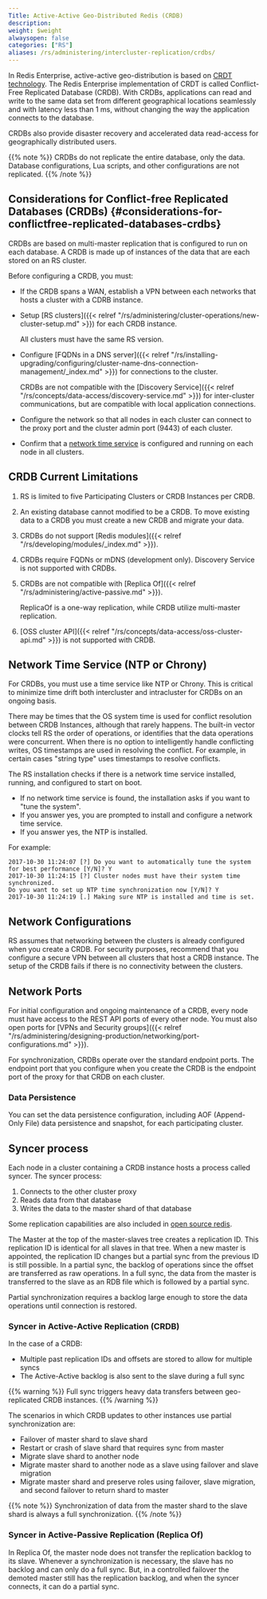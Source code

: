 ```yaml
---
Title: Active-Active Geo-Distributed Redis (CRDB)
description:
weight: $weight
alwaysopen: false
categories: ["RS"]
aliases: /rs/administering/intercluster-replication/crdbs/
---
```

In Redis Enterprise, active-active geo-distribution is based on [CRDT technology](https://en.wikipedia.org/wiki/Conflict-free_replicated_data_type).
The Redis Enterprise implementation of CRDT is called Conflict-Free Replicated Database (CRDB).
With CRDBs, applications can read and write to the same data set from different geographical locations seamlessly and with latency less than 1 ms,
without changing the way the application connects to the database.

CRDBs also provide disaster recovery and accelerated data read-access for geographically distributed users.

{{% note %}}
CRDBs do not replicate the entire database, only the data.
Database configurations, Lua scripts, and other configurations are not replicated.
{{% /note %}}

## Considerations for Conflict-free Replicated Databases (CRDBs) {#considerations-for-conflictfree-replicated-databases-crdbs}

CRDBs are based on multi-master replication that is configured to run on each database.
A CRDB is made up of instances of the data that are each stored on an RS cluster.

Before configuring a CRDB, you must:

- If the CRDB spans a WAN, establish a VPN between each networks that hosts a cluster with a CDRB instance.
- Setup [RS clusters]({{< relref "/rs/administering/cluster-operations/new-cluster-setup.md" >}}) for each CRDB instance.

    All clusters must have the same RS version.
- Configure [FQDNs in a DNS server]({{< relref "/rs/installing-upgrading/configuring/cluster-name-dns-connection-management/_index.md" >}}) for connections to the cluster.

    CRDBs are not compatible with the [Discovery Service]({{< relref "/rs/concepts/data-access/discovery-service.md" >}}) for inter-cluster communications,
    but are compatible with local application connections.
- Configure the network so that all nodes in each cluster can connect to the proxy port and the cluster admin port (9443) of each cluster.
- Confirm that a [network time service](#network-time-service-ntp-or-chrony) is configured and running on each node in all clusters.

## CRDB Current Limitations

1. RS is limited to five Participating Clusters or CRDB Instances per CRDB.
1. An existing database cannot modified to be a CRDB.
    To move existing data to a CRDB you must create a new CRDB and migrate your data.
1. CRDBs do not support [Redis modules]({{< relref "/rs/developing/modules/_index.md" >}}).
1. CRDBs require FQDNs or mDNS (development only). Discovery Service is not supported with CRDBs.
1. CRDBs are not compatible with [Replica Of]({{< relref "/rs/administering/active-passive.md" >}}).

    ReplicaOf is a one-way replication, while CRDB utilize multi-master replication.
1. [OSS cluster API]({{< relref "/rs/concepts/data-access/oss-cluster-api.md" >}}) is not supported with CRDB.

## Network Time Service (NTP or Chrony)

For CRDBs, you must use a time service like NTP or Chrony.
This is critical to minimize time drift both intercluster and intracluster for CRDBs on an ongoing basis.

There may be times that the OS system time is used for conflict resolution between CRDB Instances, although that rarely happens.
The built-in vector clocks tell RS the order of operations, or identifies that the data operations were concurrent.
When there is no option to intelligently handle conflicting writes, OS timestamps are used in resolving the conflict.
For example, in certain cases "string type" uses timestamps to resolve conflicts.

The RS installation checks if there is a network time service installed, running, and configured to start on boot.

- If no network time service is found, the installation asks if you want to "tune the system".
- If you answer yes, you are prompted to install and configure a network time service.
- If you answer yes, the NTP is installed.

For example:

```src
2017-10-30 11:24:07 [?] Do you want to automatically tune the system for best performance [Y/N]? Y
2017-10-30 11:24:15 [?] Cluster nodes must have their system time synchronized.
Do you want to set up NTP time synchronization now [Y/N]? Y
2017-10-30 11:24:19 [.] Making sure NTP is installed and time is set.
```

## Network Configurations

RS assumes that networking between the clusters is already configured when you create a CRDB.
For security purposes, recommend that you configure a secure VPN between all clusters that host a CRDB instance.
The setup of the CRDB fails if there is no connectivity between the clusters.

## Network Ports

For initial configuration and ongoing maintenance of a CRDB, every node must have access to the REST API ports of every other node.
You must also open ports for [VPNs and Security groups]({{< relref "/rs/administering/designing-production/networking/port-configurations.md" >}}).

For synchronization, CRDBs operate over the standard endpoint ports.
The endpoint port that you configure when you create the CRDB is the endpoint port of the proxy for that CRDB on each cluster.

### Data Persistence

You can set the data persistence configuration, including AOF (Append-Only File) data persistence and snapshot,
for each participating cluster.

## Syncer process

Each node in a cluster containing a CRDB instance hosts a process called syncer.
The syncer process:

1. Connects to the other cluster proxy
1. Reads data from that database
1. Writes the data to the master shard of that database

Some replication capabilities are also included in [open source redis](https://redis.io/topics/replication).

The Master at the top of the master-slaves tree creates a replication ID.
This replication ID is identical for all slaves in that tree.
When a new master is appointed, the replication ID changes but a partial sync from the previous ID is still possible.
In a partial sync, the backlog of operations since the offset are transferred as raw operations.
In a full sync, the data from the master is transferred to the slave as an RDB file which is followed by a partial sync.

Partial synchronization requires a backlog large enough to store the data operations until connection is restored.

### Syncer in Active-Active Replication (CRDB)

In the case of a CRDB:

- Multiple past replication IDs and offsets are stored to allow for multiple syncs
- The Active-Active backlog is also sent to the slave during a full sync

{{% warning %}}
Full sync triggers heavy data transfers between geo-replicated CRDB instances.
{{% /warning %}}

The scenarios in which CRDB updates to other instances use partial synchronization are:

- Failover of master shard to slave shard
- Restart or crash of slave shard that requires sync from master
- Migrate slave shard to another node
- Migrate master shard to another node as a slave using failover and slave migration
- Migrate master shard and preserve roles using failover, slave migration, and second failover to return shard to master

{{% note %}}
Synchronization of data from the master shard to the slave shard is always a full synchronization.
{{% /note %}}

### Syncer in Active-Passive Replication (Replica Of)

In Replica Of, the master node does not transfer the replication backlog to its slave.
Whenever a synchronization is necessary, the slave has no backlog and can only do a full sync.
But, in a controlled failover the demoted master still has the replication backlog, and when the syncer connects, it can do a partial sync.
